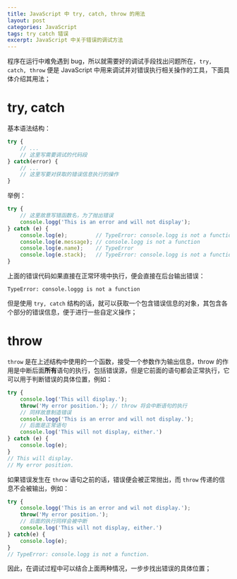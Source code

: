 ```yaml
---
title: JavaScript 中 try, catch, throw 的用法
layout: post
categories: JavaScript
tags: try catch 错误
excerpt: JavaScript 中关于错误的调试方法
---
```

程序在运行中难免遇到 bug，所以就需要好的调试手段找出问题所在，`try, catch, throw` 便是 JavaScript 中用来调试并对错误执行相关操作的工具，下面具体介绍其用法；

# try, catch

基本语法结构：
```js
try {
    // ...
    // 这里写需要调试的代码段
} catch(error) {
    // ...
    // 这里写要对获取的错误信息执行的操作
}
```

举例：
```js
try {
    // 这里故意写错函数名，为了抛出错误
    console.logg('This is an error and will not display');
} catch (e) {
    console.log(e);         // TypeError: console.logg is not a function
    console.log(e.message); // console.logg is not a function
    console.log(e.name);    // TypeError
    console.log(e.stack);   // TypeError: console.logg is not a function
}
```

上面的错误代码如果直接在正常环境中执行，便会直接在后台输出错误：
```
TypeError: console.loggg is not a function
```

但是使用 `try, catch` 结构的话，就可以获取一个包含错误信息的对象，其包含各个部分的错误信息，便于进行一些自定义操作；

# throw

`throw` 是在上述结构中使用的一个函数，接受一个参数作为输出信息，throw 的作用是中断后面**所有**语句的执行，包括错误源，但是它前面的语句都会正常执行，它可以用于判断错误的具体位置，例如：
```js
try {
    console.log('This will display.');
    throw('My error position.'); // throw 将会中断语句的执行
    // 同样故意制造错误
    console.logg('This is an error and will not display.');
    // 后面是正常语句
    console.log('This will not display, either.')
} catch (e) {
    console.log(e);
}
// This will display.
// My error position.
```

如果错误发生在 `throw` 语句之前的话，错误便会被正常抛出，而 `throw` 传递的信息不会被输出，例如：
```js
try {
    console.logg('This is an error and wil not display.');
    throw('My error position.');
    // 后面的执行同样会被中断
    console.log('This will not display, either.')
} catch(e) {
    console.log(e); 
}
// TypeError: console.logg is not a function.
```

因此，在调试过程中可以结合上面两种情况，一步步找出错误的具体位置；